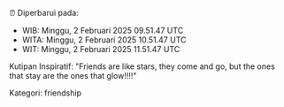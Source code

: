 ⏰ Diperbarui pada:
- WIB: Minggu, 2 Februari 2025 09.51.47 UTC
- WITA: Minggu, 2 Februari 2025 10.51.47 UTC
- WIT: Minggu, 2 Februari 2025 11.51.47 UTC

Kutipan Inspiratif:
"Friends are like stars, they come and go, but the ones that stay are the ones that glow!!!!"


Kategori: friendship

